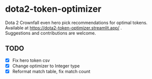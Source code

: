# dota2-token-optimizer

Dota 2 Crownfall even hero pick recommendations for optimal tokens.  
Available at <https://dota2-token-optimizer.streamlit.app/> .  
Suggestions and contributions are welcome.

## TODO

- [x] Fix hero token csv
- [x] Change optimizer to Integer type
- [x] Reformat match table, fix match count
